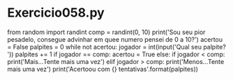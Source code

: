 # Exercicio058.py

from random import randint
comp = randint(0, 10)
print('Sou seu pior pesadelo, consegue advinhar em quee numero pensei de 0 a 10?')
acertou = False
palpites = 0
while not acertou:
    jogador = int(input('Qual seu palpite? '))
    palpites += 1
    if jogador == comp:
        acertou = True
    else:
        if jogador < comp:
            print('Mais...Tente mais uma vez')
        elif jogador > comp:
            print('Menos...Tente mais uma vez')
print('Acertoou com {} tentativas'.format(palpites))

